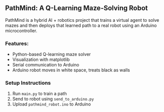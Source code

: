 ## PathMind: A Q-Learning Maze-Solving Robot

PathMind is a hybrid AI + robotics project that trains a virtual agent to solve mazes and then deploys that learned path to a real robot using an Arduino microcontroller.

### Features:
- Python-based Q-learning maze solver
- Visualization with matplotlib
- Serial communication to Arduino
- Arduino robot moves in white space, treats black as walls

### Setup Instructions
1. Run `main.py` to train a path
2. Send to robot using `send_to_arduino.py`
3. Upload `pathmind_robot.ino` to Arduino
